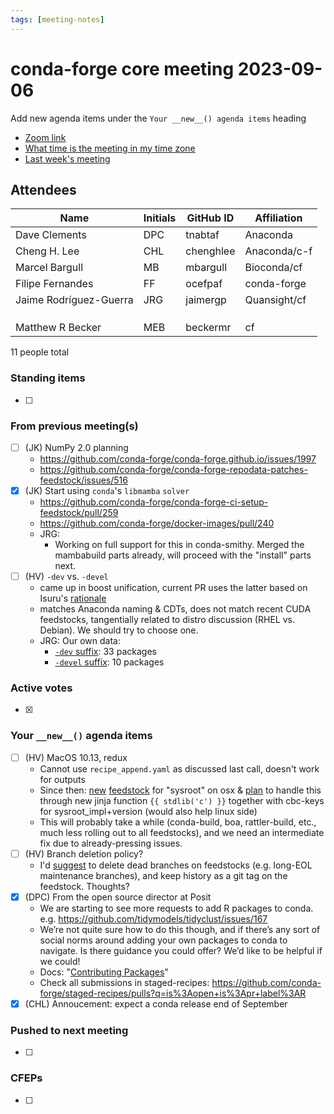 ```yaml
---
tags: [meeting-notes]
---
```

# conda-forge core meeting 2023-09-06

Add new agenda items under the `Your __new__() agenda items` heading

- [Zoom link](https://zoom.us/j/9138593505?pwd=SWh3dE1IK05LV01Qa0FJZ1ZpMzJLZz09)
- [What time is the meeting in my time zone](https://dateful.com/convert/utc?t=5pm)
- [Last week's meeting](https://hackmd.io/#REPLACE_ME#)

## Attendees

| Name                    | Initials | GitHub ID        | Affiliation                 |
| ----------------------- | -------- | ---------------  | --------------------------- |
| Dave Clements           | DPC      | tnabtaf          | Anaconda                    |
| Cheng H. Lee            | CHL      | chenghlee        | Anaconda/c-f                |
| Marcel Bargull          | MB       | mbargull         | Bioconda/cf                 |
| Filipe Fernandes        | FF       | ocefpaf          | conda-forge                 |
| Jaime Rodríguez-Guerra  | JRG      | jaimergp         | Quansight/cf                |
|                         |          |                  |                             |
|                         |          |                  |                             |
|                         |          |                  |                             |
|       Matthew R Becker                  |     MEB     |       beckermr           |                cf             |

11 people total

### Standing items

- [ ]

### From previous meeting(s)

- [ ] (JK) NumPy 2.0 planning
    - https://github.com/conda-forge/conda-forge.github.io/issues/1997
    - https://github.com/conda-forge/conda-forge-repodata-patches-feedstock/issues/516
- [X] (JK) Start using `conda`'s `libmamba` `solver`
    - https://github.com/conda-forge/conda-forge-ci-setup-feedstock/pull/259
    - https://github.com/conda-forge/docker-images/pull/240
    - JRG: 
      - Working on full support for this in conda-smithy. Merged the mambabuild parts already, will proceed with the "install" parts next.
- [ ] (HV) `-dev` vs. `-devel`
  - came up in boost unification, current PR uses the latter based on Isuru's [rationale](https://github.com/conda-forge/boost-feedstock/pull/164#issuecomment-1681583116)
  - matches Anaconda naming & CDTs, does not match recent CUDA feedstocks, tangentially related to distro discussion (RHEL vs. Debian). We should try to choose one.
  - JRG: Our own data:
    - [`-dev` suffix](https://github.com/search?q=repo%3Aconda-forge%2Ffeedstock-outputs+path%3A%22-dev.json%22&type=code): 33 packages
    - [`-devel` suffix](https://github.com/search?q=repo%3Aconda-forge%2Ffeedstock-outputs+path%3A-devel.json&type=code): 10 packages

### Active votes

- [x]

### Your `__new__()` agenda items

- [ ] (HV) MacOS 10.13, redux
  - Cannot use `recipe_append.yaml` as discussed last call, doesn't work for outputs
  - Since then: [new](https://github.com/conda-forge/staged-recipes/pull/23777) [feedstock](https://github.com/conda-forge/osx-sysroot-feedstock) for "sysroot" on osx & [plan](https://github.com/conda/conda-build/issues/4981) to handle this through new jinja function `{{ stdlib('c') }}` together with cbc-keys for sysroot_impl+version (would also help linux side)
  - This will probably take a while (conda-build, boa, rattler-build, etc., much less rolling out to all feedstocks), and we need an intermediate fix due to already-pressing issues.
- [ ] (HV) Branch deletion policy?
  - I'd [suggest](https://github.com/conda-forge/conda-forge.github.io/issues/1972) to delete dead branches on feedstocks (e.g. long-EOL maintenance branches), and keep history as a git tag on the feedstock. Thoughts?
- [x] (DPC) From the open source director at Posit
    - We are starting to see more requests to add R packages to conda. e.g. https://github.com/tidymodels/tidyclust/issues/167
    - We’re not quite sure how to do this though, and if there’s any sort of social norms around adding your own packages to conda to navigate. Is there guidance you could offer? We’d like to be helpful if we could!
    - Docs: "[Contributing Packages](https://conda-forge.org/docs/maintainer/adding_pkgs.html)"
    - Check all submissions in staged-recipes: https://github.com/conda-forge/staged-recipes/pulls?q=is%3Aopen+is%3Apr+label%3AR
- [x] (CHL) Annoucement: expect a conda release end of September

### Pushed to next meeting

- [ ]

### CFEPs

- [ ]
